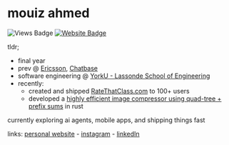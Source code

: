 # mouiz ahmed

![Views Badge](https://komarev.com/ghpvc/?username=mouizahmed&label=Profile%20views&color=0e75b6&style=flat) [![Website Badge](https://img.shields.io/badge/website-mouizahmed.com-blue)](https://mouizahmed.com)

tldr;
- final year
- prev @ [Ericsson](https://www.ericsson.com/), [Chatbase](https://www.chatbase.co/)
- software engineering @ [YorkU - Lassonde School of Engineering](https://lassonde.yorku.ca/)
- recently:
    - created and shipped [RateThatClass.com](https://ratethatclass.com) to 100+ users
    - developed a [highly efficient image compressor using quad-tree + prefix sums](https://github.com/mouizahmed/img-compressor) in rust

currently exploring ai agents, mobile apps, and shipping things fast

links: [personal website](https://mouizahmed.com/) - [instagram](https://instagram.com/mza.vii) - [linkedIn](https://linkedin.com/in/mouizahmed)
